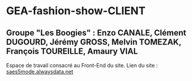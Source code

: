 # GEA-fashion-show-CLIENT

## Groupe "Les Boogies" : Enzo CANALE, Clément DUGOURD, Jérémy GROSS, Melvin TOMEZAK, François TOUREILLE, Amaury VIAL
Espace de travail consacré au Front-End du site.
Lien du site : [saes5mode.alwaysdata.net](https://saes5mode.alwaysdata.net)
